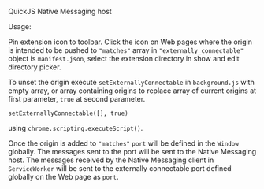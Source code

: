 QuickJS Native Messaging host

Usage: 

Pin extension icon to toolbar. Click the icon on Web pages where the origin is intended to be pushed to `"matches"` array in `"externally_connectable"` object is `manifest.json`, select the extension directory in show and edit directory picker. 

To unset the origin execute `setExternallyConnectable` in `background.js` with empty array, or array containing origins to replace array of current origins at first parameter, `true` at second parameter.
```
setExternallyConnectable([], true)
```

using `chrome.scripting.executeScript()`.

Once the origin is added to `"matches"` `port` will be defined in the `Window` globally. The messages sent to the port will be sent to the Native Messaging host. The messages received by the Native Messaging client in `ServiceWorker` will be sent to the externally connectable port defined globally on the Web page as `port`.
